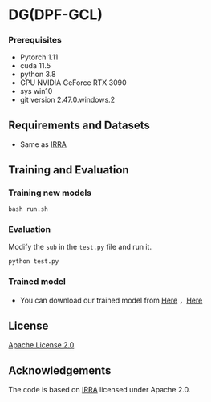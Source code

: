 # DG(DPF-GCL)

### Prerequisites
* Pytorch 1.11
* cuda 11.5
* python 3.8
* GPU NVIDIA GeForce RTX 3090
* sys win10
* git version 2.47.0.windows.2

## Requirements and Datasets
- Same as [IRRA](https://github.com/anosorae/IRRA)

## Training and Evaluation

### Training new models

```
bash run.sh
```

### Evaluation
Modify the  ```sub``` in the ```test.py``` file and run it.
```
python test.py
```

### Trained model
*   You can download our trained model from [Here](https://drive.google.com/drive/folders/15czI3H5SihXBQQV5STAYuz4R_OKf-JDR?usp=sharing) ，[Here](https://drive.google.com/drive/folders/1FINAx1OYrrH4g5v2DYjZv8oaBNwSGIoz?usp=sharing) 

## License

[Apache License 2.0](http://www.apache.org/licenses/LICENSE-2.0)

## Acknowledgements
The code is based on [IRRA](https://github.com/anosorae/IRRA) licensed under Apache 2.0.
